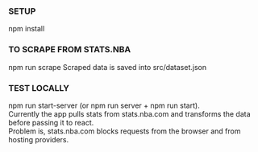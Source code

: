 ### SETUP

npm install

### TO SCRAPE FROM STATS.NBA

npm run scrape
Scraped data is saved into src/dataset.json

### TEST LOCALLY

npm run start-server (or npm run server + npm run start). </br>
Currently the app pulls stats from stats.nba.com and transforms the data before passing it to react. </br>
Problem is, stats.nba.com blocks requests from the browser and from hosting providers.
